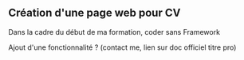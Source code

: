 ## Création d'une page web pour CV 
Dans la cadre du début de ma formation, coder sans Framework

Ajout d'une fonctionnalité ? (contact me, lien sur doc officiel titre pro)